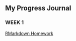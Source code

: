 ## My Progress Journal

### WEEK 1

[RMarkdown Homework](https://pjournal.github.io/mef03-OzgeBegde/RMarkdown_Homework.html)



